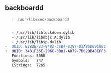 ## backboardd

> `/usr/libexec/backboardd`

```diff

   - /usr/lib/liblockdown.dylib
   - /usr/lib/libobjc.A.dylib
   - /usr/lib/libsp.dylib
-  UUID: E2B2EF23-9482-36B4-8387-D2A85DB9C8E2
+  UUID: 3481F36E-296C-3B82-A079-7D02DB48EFF3
   Functions: 3080
   Symbols:   747
   CStrings:  7265

```

